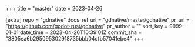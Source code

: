 +++
title = "master"
date = 2023-04-26

[extra]
repo = "gdnative"
docs_rel_url = "gdnative/master/gdnative"
pr_url = "https://github.com/godot-rust/gdnative"
pr_author = ""
sort_key = 9999-01-01
date_time = 2023-04-26T10:39:01Z
commit_sha = "3805ea6b295095302918735bbb04cfb57041ebe4"
+++


